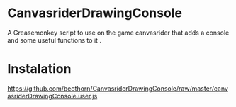 CanvasriderDrawingConsole
=========================

A Greasemonkey script to use on the game canvasrider that adds a console and some useful functions to it .

Instalation
===========
https://github.com/beothorn/CanvasriderDrawingConsole/raw/master/canvasriderDrawingConsole.user.js
